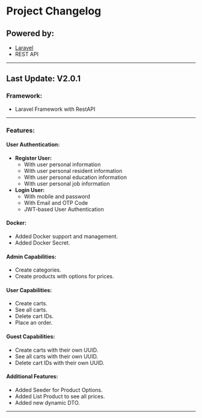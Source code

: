 # Project Changelog

## Powered by:
- [Laravel](https://laravel.com)
- REST API

---

## Last Update: V2.0.1

### Framework:
- Laravel Framework with RestAPI

---

### Features:

#### User Authentication:
- **Register User:**
  - With user personal information 
  - With user personal resident information
  - With user personal education information
  - With user personal job information
- **Login User:**
    - With mobile and password
    - With Email and OTP Code
    - JWT-based User Authentication

#### Docker:
- Added Docker support and management.
- Added Docker Secret.

#### Admin Capabilities:
- Create categories.
- Create products with options for prices.

#### User Capabilities:
- Create carts.
- See all carts.
- Delete cart IDs.
- Place an order.

#### Guest Capabilities:
- Create carts with their own UUID.
- See all carts with their own UUID.
- Delete cart IDs with their own UUID.

#### Additional Features:
- Added Seeder for Product Options.
- Added List Product to see all prices.
- Added new dynamic DTO.

---
